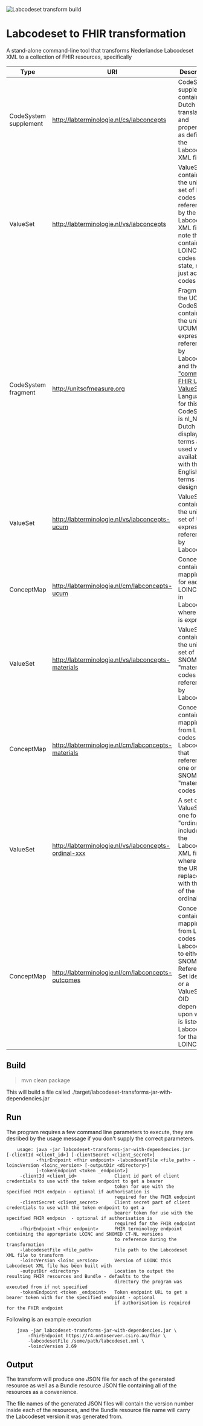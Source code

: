 ![Labcodeset transform build](https://github.com/aehrc/labcodeset-fhir-transform/workflows/Labcodeset%20transform%20build/badge.svg)

# Labcodeset to FHIR transformation

A stand-alone command-line tool that transforms Nederlandse Labcodeset XML to a collection of FHIR resources, specifically

| Type | URI | Description |
| ---- | --- | ----------- |
| CodeSystem supplement | http://labterminologie.nl/cs/labconcepts | CodeSystem supplement containing Dutch translations and properties as defined in the Labcodeset XML file |
| ValueSet | http://labterminologie.nl/vs/labconcepts | ValueSet containing the unique set of LOINC codes referenced by the Labcodeset XML file - note this contains LOINC codes in any state, not just active codes |
| CodeSystem fragment | http://unitsofmeasure.org | Fragment of the UCUM CodeSystem containing the union of UCUM expressions referenced by Labcodeset and the ["common" FHIR UCUM ValueSet](https://www.hl7.org/fhir/valueset-ucum-common.html). Language for this CodeSystem is nl_NL, and Dutch display terms are used where available with the English terms set as designations |
| ValueSet | http://labterminologie.nl/vs/labconcepts-ucum | ValueSet containing the unique set of UCUM expressions referenced by Labcodeset |
| ConceptMap | http://labterminologie.nl/cm/labconcepts-ucum | ConceptMap containing mappings for each LOINC code in Labcodeset where a unit is expressed |
| ValueSet | http://labterminologie.nl/vs/labconcepts-materials | ValueSet containing the unique set of SNOMED CT "material" codes referenced by Labcodeset |
| ConceptMap | http://labterminologie.nl/cm/labconcepts-materials | ConceptMap containing mappings from LOINC codes in Labcodeset that reference one or more SNOMED CT "material" codes |
| ValueSet | http://labterminologie.nl/vs/labconcepts-ordinal-xxx | A set of ValueSets, one for each "ordinal" list included in the Labcodeset XML file where xxx in the URI is replaced with the OID of the ordinal set |
| ConceptMap | http://labterminologie.nl/cm/labconcepts-outcomes | ConceptMap containing mappings from LOINC codes in Labcodeset to either a SNOMED CT Reference Set identifier or a ValueSet OID depending upon which is listed in Labcodeset for that LOINC code.
 

## Build
>mvn clean package

This will build a file called ./target/labcodeset-transforms-jar-with-dependencies.jar

## Run

The program requires a few command line parameters to execute, they are desribed by the usage message if you don't supply the correct parameters.

        usage: java -jar labcodeset-transforms-jar-with-dependencies.jar [-clientId <client_id>] [-clientSecret <client_secret>]
               -fhirEndpoint <fhir endpoint> -labcodesetFile <file_path> -loincVersion <loinc_version> [-outputDir <directory>]
               [-tokenEndpoint <token _endpoint>]
         -clientId <client_id>              Client id part of client credentials to use with the token endpoint to get a bearer
                                            token for use with the specified FHIR endpoin - optional if authorisation is
                                            required for the FHIR endpoint
         -clientSecret <client_secret>      Client secret part of client credentials to use with the token endpoint to get a
                                            bearer token for use with the specified FHIR endpoin  - optional if authorisation is
                                            required for the FHIR endpoint
         -fhirEndpoint <fhir endpoint>      FHIR terminology endpoint containing the appropriate LOINC and SNOMED CT-NL versions
                                            to reference during the transformation
         -labcodesetFile <file_path>        File path to the Labcodeset XML file to transform
         -loincVersion <loinc_version>      Version of LOINC this Labcodeset XML file has been built with
         -outputDir <directory>             Location to output the resulting FHIR resources and Bundle - defaults to the
                                            directory the program was executed from if not specified
         -tokenEndpoint <token _endpoint>   Token endpoint URL to get a bearer token with for the specified endpoint - optional
                                            if authorisation is required for the FHIR endpoint

Following is an example execution

        java -jar labcodeset-transforms-jar-with-dependencies.jar \
            -fhirEndpoint https://r4.ontoserver.csiro.au/fhir \
            -labcodesetFile /some/path/labcodeset.xml \
            -loincVersion 2.69

## Output
The transform will produce one JSON file for each of the generated resource as well as a Bundle resource JSON file containing all of the resources as a convenience.

The file names of the generated JSON files will contain the version number inside each of the resources, and the Bundle resource file name will carry the Labcodeset version it was generated from.
